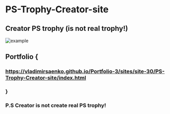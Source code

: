 # PS-Trophy-Creator-site

## Creator PS trophy (is not real trophy!) 

![example](https://user-images.githubusercontent.com/56477695/132260031-248f2ae1-864f-472d-a378-e4e84d853109.jpg)

## Portfolio {

### https://vladimirsaenko.github.io/Portfolio-3/sites/site-30/PS-Trophy-Creator-site/index.html

### }

### P.S Creator is not create real PS trophy! 
